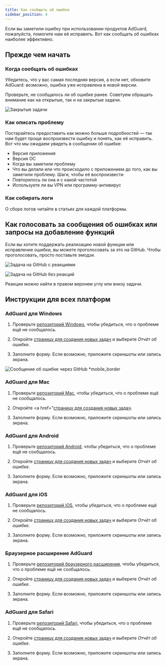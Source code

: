 ```yaml
---
title: Как сообщить об ошибке
sidebar_position: 4
---
```


Если вы заметили ошибку при использовании продуктов AdGuard, пожалуйста, помогите нам её исправить. Вот как сообщать об ошибках наиболее эффективно.

## Прежде чем начать

### Когда сообщать об ошибках

Убедитесь, что у вас самая последняя версия, а если нет, обновите AdGuard: возможно, ошибка уже исправлена в новой версии.

Проверьте, не сообщалось ли об ошибке ранее. Советуем обращать внимание как на открытые, так и на закрытые задачи.

![Закрытые задачи](https://cdn.adtidy.org/content/kb/ad_blocker/general/closed_issues.png)

### Как описать проблему

Постарайтесь предоставить как можно больше подробностей — так нам будет проще воспроизвести ошибку и понять, как её исправить. Вот что мы ожидаем увидеть в сообщении об ошибке:

* Версия приложения
* Версия ОС
* Когда вы заметили проблему
* Что вы делали или что происходило с приложением до того, как вы заметили проблему. Шаги, чтобы её воспроизвести
* Повторялось ли она и с какой частотой
* Используете ли вы VPN или программу-антивирус

### Как собирать логи

О сборе логов читайте в статьях для каждой платформы.

## Как голосовать за сообщения об ошибках или запросы на добавление функций

Если вы хотите поддержать реализацию новой функции или исправление ошибки, вы можете проголосовать за это на GitHub. Чтобы проголосовать, просто поставьте эмодзи.

![Задача на GitHub с реакциями](https://cdn.adtidy.org/content/kb/ad_blocker/general/github_reaction.png)

![Задача на GitHub без реакций](https://cdn.adtidy.org/content/kb/ad_blocker/general/github_reaction2.png)

Реакции можно найти в правом верхнем углу или внизу задачи.


## Инструкции для всех платформ

### AdGuard для Windows

1. Проверьте [репозиторий Windows](https://github.com/AdguardTeam/AdGuardforWindows/issues), чтобы убедиться, что о проблеме ещё не сообщалось.

2. Откройте [страницу для создания новых задач](https://github.com/AdguardTeam/AdguardForWindows/issues/new/choose) и выберите *Отчёт об ошибке*.

3. Заполните форму. Если возможно, приложите скриншоты или запись экрана.

![Сообщение об ошибке через GitHub *mobile_border](https://cdn.adtidy.org/content/kb/ad_blocker/general/windows_gh.png)

### AdGuard для Mac

1. Проверьте [репозиторий Mac](https://github.com/AdguardTeam/AdGuardforMac/issues), чтобы убедиться, что о проблеме ещё не сообщалось.

2. Откройте <a href="[страницу для создания новых задач](https://github.com/AdguardTeam/AdguardForMac/issues/new).

3. Заполните форму. Если возможно, приложите скриншоты или запись экрана.

### AdGuard для Android

1. Проверьте [репозиторий Android](https://github.com/AdguardTeam/AdGuardforAndroid/issues), чтобы убедиться, что о проблеме ещё не сообщалось.

2. Откройте [страницу для создания новых задач](https://github.com/AdguardTeam/AdguardForAndroid/issues/new/choose) и выберите *Отчёт об ошибке*.

3. Заполните форму. Если возможно, приложите скриншоты или запись экрана.

### AdGuard для iOS

1. Проверьте [репозиторий iOS](https://github.com/AdguardTeam/AdGuardforiOS/issues), чтобы убедиться, что о проблеме ещё не сообщалось.

2. Откройте [страницу для создания новых задач](https://github.com/AdguardTeam/AdguardForiOS/issues/new/choose) и выберите *Отчёт об ошибке*.

3. Заполните форму. Если возможно, приложите скриншоты или запись экрана.

### Браузерное расширение AdGuard

1. Проверьте [репозиторий браузерного расширения](https://github.com/AdguardTeam/AdguardBrowserExtension/issues/), чтобы убедиться, что о проблеме ещё не сообщалось.

2. Откройте [страницу для создания новых задач](https://github.com/AdguardTeam/AdguardBrowserExtension/issues/new/choose) и выберите *Отчёт об ошибке*.

3. Заполните форму. Если возможно, приложите скриншоты или запись экрана.

### AdGuard для Safari

1. Проверьте [репозиторий Safari](https://github.com/AdguardTeam/AdGuardForSafari/issues), чтобы убедиться, что о проблеме ещё не сообщалось.

2. Откройте [страницу для создания новых задач](https://github.com/AdguardTeam/AdGuardForSafari/issues/new/choose) и выберите *Отчёт об ошибке*.

3. Заполните форму. Если возможно, приложите скриншоты или запись экрана.
